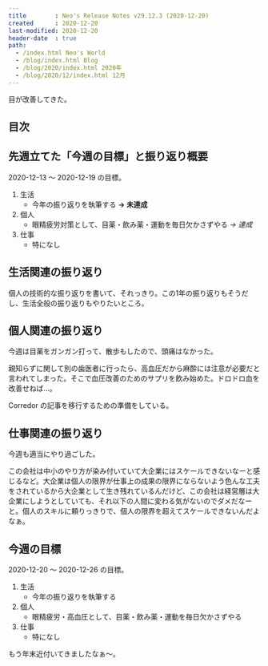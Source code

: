 ```yaml
---
title        : Neo's Release Notes v29.12.3 (2020-12-20)
created      : 2020-12-20
last-modified: 2020-12-20
header-date  : true
path:
  - /index.html Neo's World
  - /blog/index.html Blog
  - /blog/2020/index.html 2020年
  - /blog/2020/12/index.html 12月
---
```


目が改善してきた。

## 目次

## 先週立てた「今週の目標」と振り返り概要

2020-12-13 〜 2020-12-19 の目標。

1. 生活
    - 今年の振り返りを執筆する **→ 未達成**
2. 個人
    - 眼精疲労対策として、目薬・飲み薬・運動を毎日欠かさずやる *→ 達成*
3. 仕事
    - 特になし

## 生活関連の振り返り

個人の技術的な振り返りを書いて、それっきり。この1年の振り返りもそうだし、生活全般の振り返りもやりたいところ。

## 個人関連の振り返り

今週は目薬をガンガン打って、散歩もしたので、頭痛はなかった。

親知らずに関して別の歯医者に行ったら、高血圧だから麻酔には注意が必要だと言われてしまった。そこで血圧改善のためのサプリを飲み始めた。ドロドロ血を改善せねば…。

Corredor の記事を移行するための準備をしている。

## 仕事関連の振り返り

今週も適当にやり過ごした。

この会社は中小のやり方が染み付いていて大企業にはスケールできないなーと感じるなど。大企業は個人の限界が仕事上の成果の限界にならないよう色んな工夫をされているから大企業として生き残れているんだけど、この会社は経営層は大企業にしようとしていても、それ以下の人間に変わる気がないのでダメだなーと。個人のスキルに頼りっきりで、個人の限界を超えてスケールできないんだよなぁ。

## 今週の目標

2020-12-20 〜 2020-12-26 の目標。

1. 生活
    - 今年の振り返りを執筆する
2. 個人
    - 眼精疲労・高血圧として、目薬・飲み薬・運動を毎日欠かさずやる
3. 仕事
    - 特になし

もう年末近付いてきましたなぁ〜。
